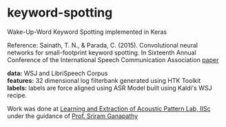 # keyword-spotting
Wake-Up-Word Keyword Spotting implemented in Keras

Reference: Sainath, T. N., & Parada, C. (2015). Convolutional neural networks for small-footprint keyword spotting. In Sixteenth Annual Conference of the International Speech Communication Association [paper](https://static.googleusercontent.com/media/research.google.com/en//pubs/archive/43969.pdf)

__data:__ WSJ and LibriSpeech Corpus  
__features:__ 32 dimensional log filterbank generated using HTK Toolkit  
__labels:__ labels are force aligned using ASR Model built using Kaldi's WSJ recipe.  


Work was done at [Learning and Extraction of Acoustic Pattern Lab, IISc](http://leap.ee.iisc.ac.in) under the guidance of [Prof. Sriram Ganapathy](http://leap.ee.iisc.ac.in/sriram)
